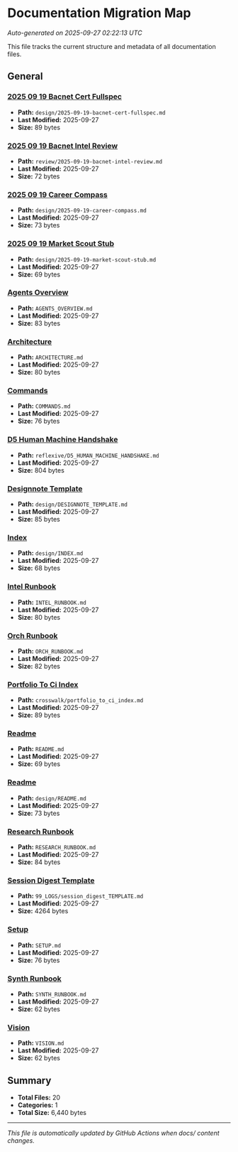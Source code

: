 # Documentation Migration Map

*Auto-generated on 2025-09-27 02:22:13 UTC*

This file tracks the current structure and metadata of all documentation files.

## General

### [2025 09 19 Bacnet Cert Fullspec](docs/design/2025-09-19-bacnet-cert-fullspec.md)

- **Path:** `design/2025-09-19-bacnet-cert-fullspec.md`
- **Last Modified:** 2025-09-27
- **Size:** 89 bytes

### [2025 09 19 Bacnet Intel Review](docs/review/2025-09-19-bacnet-intel-review.md)

- **Path:** `review/2025-09-19-bacnet-intel-review.md`
- **Last Modified:** 2025-09-27
- **Size:** 72 bytes

### [2025 09 19 Career Compass](docs/design/2025-09-19-career-compass.md)

- **Path:** `design/2025-09-19-career-compass.md`
- **Last Modified:** 2025-09-27
- **Size:** 73 bytes

### [2025 09 19 Market Scout Stub](docs/design/2025-09-19-market-scout-stub.md)

- **Path:** `design/2025-09-19-market-scout-stub.md`
- **Last Modified:** 2025-09-27
- **Size:** 69 bytes

### [Agents Overview](docs/AGENTS_OVERVIEW.md)

- **Path:** `AGENTS_OVERVIEW.md`
- **Last Modified:** 2025-09-27
- **Size:** 83 bytes

### [Architecture](docs/ARCHITECTURE.md)

- **Path:** `ARCHITECTURE.md`
- **Last Modified:** 2025-09-27
- **Size:** 80 bytes

### [Commands](docs/COMMANDS.md)

- **Path:** `COMMANDS.md`
- **Last Modified:** 2025-09-27
- **Size:** 76 bytes

### [D5 Human Machine Handshake](docs/reflexive/D5_HUMAN_MACHINE_HANDSHAKE.md)

- **Path:** `reflexive/D5_HUMAN_MACHINE_HANDSHAKE.md`
- **Last Modified:** 2025-09-27
- **Size:** 804 bytes

### [Designnote Template](docs/design/DESIGNNOTE_TEMPLATE.md)

- **Path:** `design/DESIGNNOTE_TEMPLATE.md`
- **Last Modified:** 2025-09-27
- **Size:** 85 bytes

### [Index](docs/design/INDEX.md)

- **Path:** `design/INDEX.md`
- **Last Modified:** 2025-09-27
- **Size:** 68 bytes

### [Intel Runbook](docs/INTEL_RUNBOOK.md)

- **Path:** `INTEL_RUNBOOK.md`
- **Last Modified:** 2025-09-27
- **Size:** 80 bytes

### [Orch Runbook](docs/ORCH_RUNBOOK.md)

- **Path:** `ORCH_RUNBOOK.md`
- **Last Modified:** 2025-09-27
- **Size:** 82 bytes

### [Portfolio To Ci Index](docs/crosswalk/portfolio_to_ci_index.md)

- **Path:** `crosswalk/portfolio_to_ci_index.md`
- **Last Modified:** 2025-09-27
- **Size:** 89 bytes

### [Readme](docs/README.md)

- **Path:** `README.md`
- **Last Modified:** 2025-09-27
- **Size:** 69 bytes

### [Readme](docs/design/README.md)

- **Path:** `design/README.md`
- **Last Modified:** 2025-09-27
- **Size:** 73 bytes

### [Research Runbook](docs/RESEARCH_RUNBOOK.md)

- **Path:** `RESEARCH_RUNBOOK.md`
- **Last Modified:** 2025-09-27
- **Size:** 84 bytes

### [Session Digest Template](docs/99_LOGS/session_digest_TEMPLATE.md)

- **Path:** `99_LOGS/session_digest_TEMPLATE.md`
- **Last Modified:** 2025-09-27
- **Size:** 4264 bytes

### [Setup](docs/SETUP.md)

- **Path:** `SETUP.md`
- **Last Modified:** 2025-09-27
- **Size:** 76 bytes

### [Synth Runbook](docs/SYNTH_RUNBOOK.md)

- **Path:** `SYNTH_RUNBOOK.md`
- **Last Modified:** 2025-09-27
- **Size:** 62 bytes

### [Vision](docs/VISION.md)

- **Path:** `VISION.md`
- **Last Modified:** 2025-09-27
- **Size:** 62 bytes

## Summary

- **Total Files:** 20
- **Categories:** 1
- **Total Size:** 6,440 bytes

---

*This file is automatically updated by GitHub Actions when docs/ content changes.*
